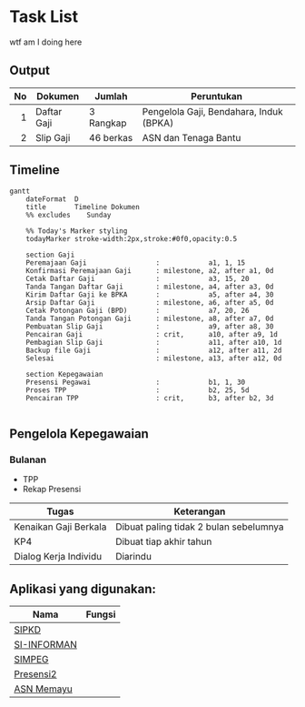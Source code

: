 # Task List

wtf am I doing here

## Output

|No  |Dokumen|Jumlah|Peruntukan|
|---:|---|---|---|
|1   |Daftar Gaji |3 Rangkap|Pengelola Gaji, Bendahara, Induk (BPKA)|
|2   |Slip Gaji   |46 berkas|ASN dan Tenaga Bantu|

## Timeline

```mermaid
gantt
    dateFormat  D
    title       Timeline Dokumen
    %% excludes    Sunday
    
    %% Today's Marker styling
    todayMarker stroke-width:2px,stroke:#0f0,opacity:0.5

    section Gaji
    Peremajaan Gaji                 :            a1, 1, 15
    Konfirmasi Peremajaan Gaji      : milestone, a2, after a1, 0d
    Cetak Daftar Gaji               :            a3, 15, 20
    Tanda Tangan Daftar Gaji        : milestone, a4, after a3, 0d
    Kirim Daftar Gaji ke BPKA       :            a5, after a4, 30
    Arsip Daftar Gaji               : milestone, a6, after a5, 0d
    Cetak Potongan Gaji (BPD)       :            a7, 20, 26
    Tanda Tangan Potongan Gaji      : milestone, a8, after a7, 0d
    Pembuatan Slip Gaji             :            a9, after a8, 30
    Pencairan Gaji                  : crit,      a10, after a9, 1d
    Pembagian Slip Gaji             :            a11, after a10, 1d
    Backup file Gaji                :            a12, after a11, 2d
    Selesai                         : milestone, a13, after a12, 0d

    section Kepegawaian
    Presensi Pegawai                :            b1, 1, 30
    Proses TPP                      :            b2, 25, 5d
    Pencairan TPP                   : crit,      b3, after b2, 3d
    
```

## Pengelola Kepegawaian

### Bulanan
- TPP
- Rekap Presensi

|Tugas|Keterangan|
|---|---|
|Kenaikan Gaji Berkala|Dibuat paling tidak 2 bulan sebelumnya|
|KP4|Dibuat tiap akhir tahun|
|Dialog Kerja Individu|Diarindu|



## Aplikasi yang digunakan:

|Nama|Fungsi|
|---|---|
|[SIPKD](http://10.100.250.73/)                     |  |
|[SI-INFORMAN](https://si-informan.jogjaprov.go.id/)|  |
|[SIMPEG](https://simpeg2.jogjaprov.go.id/)         |  |
|[Presensi2](https://presensi2.jogjaprov.go.id/)    |  |
|[ASN Memayu](https://asnmemayu.jogjaprov.go.id/)   |  |
